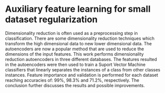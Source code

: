 # Auxiliary  feature  learning  for  small  dataset  regularization
Dimensionality reduction is often used as a preprocessing step in classification. There are some dimensionality reduction techniques which transform the high dimensional data to new lower dimensional data. The autoencoders are now a popular method that are used to reduce the dimensions of the input features. This work performs dimensionality reduction autoencoders in three different databases. The features resulted in the autoencoders were then used to train a Suport Vector Machine classifiers that linearly separates the instances of a class from other classes instances. Feature importance and validation is performed for each dataset reaching accuracies of: 
99\%, 98.3\% and 71.2\%, respectively. The conclusion further discusses the results and possible improvements.
